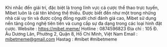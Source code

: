 Khi nhắc đến giải trí, đặc biệt là trong lĩnh vực cá cược thể thao trực tuyến, Mibet luôn là cái tên không thể thiếu. Được biết đến như một trong những nhà cái uy tín và được cộng đồng người chơi đánh giá cao, Mibet sử dụng nền tảng công nghệ tiên tiến và cung cấp sự đa dạng trong các loại hình đặt cược.
Website : https://mibet.meme/ 
Hotline : 0874596823
Địa chỉ : 105 Đ. Âu Dương Lân, Phường 2, Quận 8, Hồ Chí Minh, Việt Nam
Email : mibetmeme@gmail.com
Hastag : #mibet #mibetmeme
